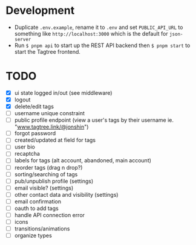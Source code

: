 # Development
- Duplicate `.env.example`, rename it to `.env` and set `PUBLIC_API_URL` to something like `http://localhost:3000` which is the default for `json-server`
- Run `$ pnpm api` to start up the REST API backend then `$ pnpm start` to start the Tagtree frontend.

# TODO
- [x] ui state logged in/out (see middleware)
- [x] logout
- [x] delete/edit tags
- [ ] username unique constraint
- [ ] public profile endpoint (view a user's tags by their username ie. "www.tagtree.link/@jonshin")
- [ ] forgot password
- [ ] created/updated at field for tags
- [ ] user bio
- [ ] recaptcha
- [ ] labels for tags (alt account, abandoned, main account)
- [ ] reorder tags (drag n drop?)
- [ ] sorting/searching of tags
- [ ] pub/unpublish profile (settings)
- [ ] email visible? (settings)
- [ ] other contact data and visibility (settings)
- [ ] email confirmation
- [ ] oauth to add tags
- [ ] handle API connection error
- [ ] icons
- [ ] transitions/animations
- [ ] organize types